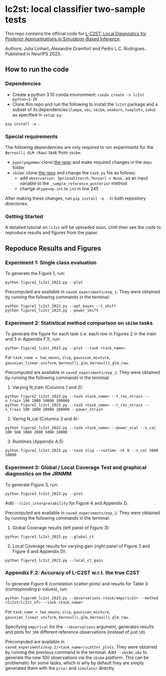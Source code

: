 # lc2st: local classifier two-sample tests
This repo contains the official code for [L-C2ST: Local Diagnostics for Posterior Approximations in
Simulation-Based Inference](https://arxiv.org/abs/2306.03580). 

Authors: Julia Linhart, Alexandre Gramfort and Pedro L.C. Rodrigues. Published in NeurIPS 2023.


## How to run the code

### Dependencies
- Create a python 3.10 conda environment: `conda create -n lc2st python=3.10`
- Clone this repo and run the following to install the `lc2st` package and a subset of its dependencies (`lampe`, `sbi`, `sbibm`, `seaborn`, `tueplots`, `zuko`) as specified in `setup.py`:
```
pip install -e .
```

### Special requirements
The following dependencies are only required to run experiments for the `Bernoulli GLM (Raw)` task from `sbibm`.  
- `pypolyagamma`: clone [the repo](https://github.com/slinderman/pypolyagamma/tree/master) and make required changes in the `deps` folder
- `sbibm`: clone [the repo](https://github.com/sbi-benchmark/sbibm) and change the `task.py` file as follows:
  - add `observation: Optional[torch.Tensor] = None,` as an input variable to the `_sample_reference_posterior` method
  - change `dtype=np.int` to `int` in line 245

After making these changes, run `pip install -e .` in both repository directories.

### Getting Started 
A detailed tutorial on `lc2st` will be uploaded soon. Until then see the code to reproduce results and figures from the paper.

## Repoduce Results and Figures

### Experiment 1: Single class evaluation

To generate the Figure 1, run:
```
python figure1_lc2st_2023.py --plot
```

Precomputed are available in `saved_experiments/exp_1`. They were obtained by running the following commands in the terminal:
```
python figure1_lc2st_2023.py --opt_bayes --t_shift
python figure1_lc2st_2023.py --power_shift
```

### Experiment 2: Statistical method comparison on `sbibm` tasks
To generate the figure for each task (i.e. each row in Figures 2 in the main and 5 in Appendix F.1), run:
```
python figure2_lc2st_2023.py --plot --task <task_name>
```
For `task_name = two_moons`, `slcp`, `gaussian_mixture`, `gaussian_linear_uniform`, `bernoulli_glm`, `bernoulli_glm_raw`.

Precomputed are available in `saved_experiments/exp_2`. They were obtained by running the following commands in the terminal:

1. Varying N_train (Columns 1 and 2):
```
python figure2_lc2st_2023.py --task <task_name> --t_res_ntrain --n_train 100 1000 10000 100000
python figure2_lc2st_2023.py --task <task_name> --t_res_ntrain --n_train 100 1000 10000 100000 --power_ntrain
```

2. Varing N_cal (Columns 3 and 4):
```
python figure2_lc2st_2023.py --task <task_name> --power_ncal --n_cal 100 500 1000 2000 5000 10000
```

3. Runtimes (Appendix A.5)
```
python figure2_lc2st_2023.py --task slcp --runtime -nt 0 --n_cal 5000 10000
```

### Experiment 3: Global / Local Coverage Test and graphical diagnostics on the JRNMM
To generate Figure 3, run:
```
python figure3_lc2st_2023.py --plot
```
Add `--lc2st_interpretability` for Figure 4 and Appendix D.

Precomputed are available in `saved_experiments/exp_2`. They were obtained by running the following commands in the terminal:

1. Global Coverage results (left panel of Figure 3):
```
python figure3_lc2st_2023.py --global_ct
```

2. Local Coverage results for varying gain (right panel of Figure 3 and Figure 4 and Appendix D):
```
python figure3_lc2st_2023.py --local_ct_gain
```

### Appendix F.2: Accuracy of L-C2ST w.r.t. the true C2ST
To generate Figure 6 (correlation scatter plots) and results for Table 3 (corresponding p-values), run:
```
python figure6_lc2st_2023.py --observations <task/empirical> --method <lc2st/lc2st_nf> --task <task_name>
```
For `task_name = two_moons`, `slcp`, `gaussian_mixture`, `gaussian_linear_uniform`, `bernoulli_glm`, `bernoulli_glm_raw`.

Specifying `empirical` for the `--observations` argument, generates results and plots for `100` different reference observations (instead of just `10`).

Precomputed are available in `saved_experiments/exp_2/<task_name>/scatter_plots`. They were obtained by running the previous command in the terminal.
Add `--sbibm_obs` to generate the new 100 observations via the `sbibm` platform. This can be problematic for some tasks, which is why by default they are simply generated them with the `prior` and `simulator` directly.



